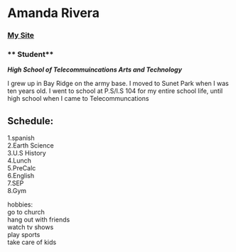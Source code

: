 # Amanda Rivera

### [My Site](amandar8529@hstat.org)

### ** Student**

**_High School of Telecommuincations Arts and Technology_**

I grew up in Bay Ridge on the army base. I moved to Sunet Park when I was ten years old. I went to school at P.S/I.S 104 for my entire school life, until high school when I came to Telecommuncations

## Schedule:  
1.spanish  
2.Earth Science  
3.U.S History  
4.Lunch  
5.PreCalc  
6.English  
7.SEP  
8.Gym

hobbies:  
  go to church  
  hang out with friends  
  watch tv shows  
  play sports  
  take care of kids
